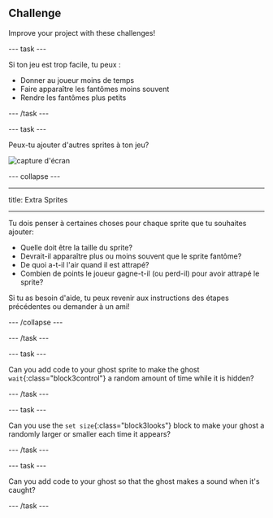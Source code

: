 ## Challenge

Improve your project with these challenges!

\--- task \---

Si ton jeu est trop facile, tu peux :

+ Donner au joueur moins de temps
+ Faire apparaître les fantômes moins souvent
+ Rendre les fantômes plus petits

\--- /task \---

\--- task \---

Peux-tu ajouter d'autres sprites à ton jeu?

![capture d'écran](images/ghost-final.png)

\--- collapse \---

* * *

title: Extra Sprites

* * *

Tu dois penser à certaines choses pour chaque sprite que tu souhaites ajouter:

+ Quelle doit être la taille du sprite?
+ Devrait-il apparaître plus ou moins souvent que le sprite fantôme?
+ De quoi a-t-il l'air quand il est attrapé?
+ Combien de points le joueur gagne-t-il (ou perd-il) pour avoir attrapé le sprite?

Si tu as besoin d'aide, tu peux revenir aux instructions des étapes précédentes ou demander à un ami!

\--- /collapse \---

\--- /task \---

\--- task \---

Can you add code to your ghost sprite to make the ghost `wait`{:class="block3control"} a random amount of time while it is hidden?

\--- /task \---

\--- task \---

Can you use the `set size`{:class="block3looks"} block to make your ghost a randomly larger or smaller each time it appears?

\--- /task \---

\--- task \---

Can you add code to your ghost so that the ghost makes a sound when it's caught?

\--- /task \---
